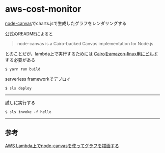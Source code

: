 # aws-cost-monitor


[node-canvas](https://github.com/Automattic/node-canvas)でcharts.jsで生成したグラフをレンダリングする

公式のREADMEによると
> node-canvas is a Cairo-backed Canvas implementation for Node.js.

とのことだが，lambda上で実行するためには
[Cairoをamazon-linux用にビルド](https://github.com/Automattic/node-canvas/issues/1231)する必要がある
```
$ yarn run build
```


serverless frameworkでデプロイ
```
$ sls deploy
```


- - -

試しに実行する
```
$ sls invoke -f hello
```

- - -
## 参考
[AWS Lambda上でnode-canvasを使ってグラフを描画する](https://tech.studyplus.co.jp/entry/2019/02/25/095548)
